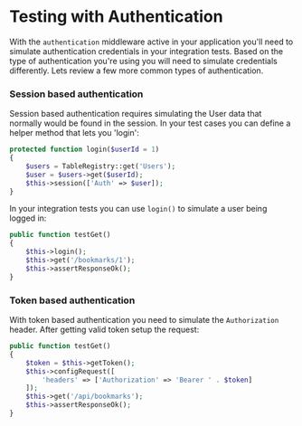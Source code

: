 # Testing with Authentication

With the `authentication` middleware active in your application you'll need to
simulate authentication credentials in your integration tests. Based on the type
of authentication you're using you will need to simulate credentials
differently. Lets review a few more common types of authentication.

### Session based authentication

Session based authentication requires simulating the User data that normally
would be found in the session. In your test cases you can define a helper method
that lets you 'login':

```php
protected function login($userId = 1)
{
    $users = TableRegistry::get('Users');
    $user = $users->get($userId);
    $this->session(['Auth' => $user]);
}
```

In your integration tests you can use `login()` to simulate a user being
logged in:

```php
public function testGet()
{
    $this->login();
    $this->get('/bookmarks/1');
    $this->assertResponseOk();
}
```

### Token based authentication

With token based authentication you need to simulate the `Authorization`
header. After getting valid token setup the request:

```php
public function testGet()
{
    $token = $this->getToken();
    $this->configRequest([
        'headers' => ['Authorization' => 'Bearer ' . $token]
    ]);
    $this->get('/api/bookmarks');
    $this->assertResponseOk();
}
```

